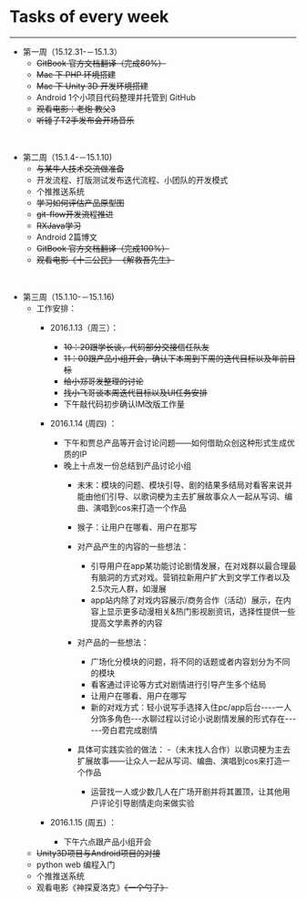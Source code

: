 # Tasks of every week
---
- 第一周（15.12.31-－15.1.3）
	- ~~GitBook 官方文档翻译（完成80%）~~
	- ~~Mac 下 PHP 环境搭建~~
	- ~~Mac 下 Unity 3D 开发环境搭建~~
	- Android 1个小项目代码整理并托管到 GitHub
	- ~~观看电影：老炮  教父3~~
	- ~~听锤子T2手发布会开场音乐~~

</br>

- 第二周（15.1.4-－15.1.10)
	- ~~与某牛人技术交流做准备~~
	- 开发流程、打版测试发布迭代流程、小团队的开发模式 
	- 个推推送系统
	- ~~学习如何评估产品原型图~~
	- ~~git-flow开发流程推进~~
	- ~~RXJava学习~~
	- Android 2篇博文
	- ~~GitBook 官方文档翻译（完成100%）~~ 
	- ~~观看电影《十二公民》 《解救吾先生》~~

</br>

- 第三周（15.1.10-－15.1.16)
	- 工作安排：
		- 2016.1.13（周三）：
			- ~~10：20跟学长谈，代码部分交接信任队友~~
			- ~~11：00跟产品小组开会，确认下本周到下周的迭代目标以及年前目标~~
			- ~~给小郑哥发整理的讨论~~
			- ~~找小飞哥谈本周迭代目标以及UI任务安排~~
			- 下午敲代码初步确认IM改版工作量
		- 2016.1.14 (周四) ：
			- 下午和贾总产品等开会讨论问题——如何借助众创这种形式生成优质的IP
			- 晚上十点发一份总结到产品讨论小组
				- 未末：模块的问题、模块引导、剧的结果多结局对看客来说并能由他们引导、以歌词梗为主去扩展故事众人一起从写词、编曲、演唱到cos来打造一个作品
				- 猴子：让用户在哪看、用户在那写   

				- 对产品产生的内容的一些想法：
				 	-  引导用户在app某功能讨论剧情发展，在对戏群以最合理最有脑洞的方式对戏。营销拉新用户扩大到文学工作者以及2.5次元人群，如漫展
					-  app站内除了对戏内容展示/商务合作（活动）展示，在内容上显示更多动漫相关&热门影视剧资讯，选择性提供一些提高文学素养的内容 
		
				- 对产品的一些想法：
					- 广场化分模块的问题，将不同的话题或者内容划分为不同的模块
					- 看客通过评论等方式对剧情进行引导产生多个结局
					- 让用户在哪看、用户在哪写 
					-  新的对戏方式：轻小说写手选择入住pc/app后台----一人分饰多角色---水聊过程以讨论小说剧情发展的形式存在------旁白君完成剧情 
					
				- 具体可实践实验的做法：
					-（未末找人合作）以歌词梗为主去扩展故事——让众人一起从写词、编曲、演唱到cos来打造一个作品
					- 运营找一人或少数几人在广场开剧并将其置顶，让其他用户评论引导剧情走向来做实验
					
		- 2016.1.15 (周五) ：
			- 下午六点跟产品小组开会
	- ~~Unity3D项目与Android项目的对接~~
	- python web 编程入门
	- 个推推送系统
	- 观看电影《神探夏洛克》~~《一个勺子》~~
	
 